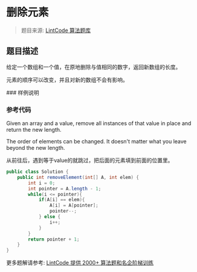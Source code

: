 # 删除元素
 > 题目来源: [LintCode 算法题库](https://www.lintcode.com/problem/remove-element/?utm_source=sc-github-wzz)
 ## 题目描述
 <p>给定一个数组和一个值，在原地删除与值相同的数字，返回新数组的长度。</p><p>元素的顺序可以改变，并且对新的数组不会有影响。</p>
 ### 样例说明
 
 ### 参考代码
 Given an array and a value, remove all instances of that value in place and return the new length.

The order of elements can be changed. It doesn't matter what you leave beyond the new length.

从前往后，遇到等于value的就跳过，把后面的元素填到前面的位置里。
```java
public class Solution {
    public int removeElement(int[] A, int elem) {
        int i = 0;
        int pointer = A.length - 1;
        while(i <= pointer){
            if(A[i] == elem){
                A[i] = A[pointer];
                pointer--;
            } else {
                i++;
            }
        }
        return pointer + 1;
    }
}
```
 更多题解请参考: [LintCode 提供 2000+ 算法题和名企阶梯训练](https://www.lintcode.com/problem/?utm_source=sc-github-wzz)